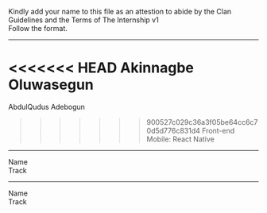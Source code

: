 Kindly add your name to this file as an attestion to abide by the Clan Guidelines and the Terms of The Internship v1
<br/> Follow the format.<br/> 
___
<<<<<<< HEAD
Akinnagbe Oluwasegun <br/>
=======
AbdulQudus Adebogun <br/>
>>>>>>> 900527c029c36a3f05be64cc6c70d5d776c831d4
Front-end Mobile: React Native
___
Name <br/>
Track
___
Name <br/>
Track
